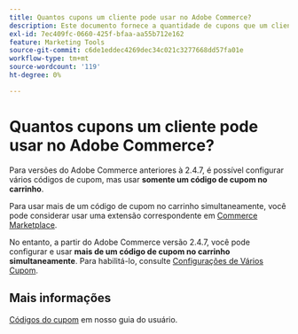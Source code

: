 ```yaml
---
title: Quantos cupons um cliente pode usar no Adobe Commerce?
description: Este documento fornece a quantidade de cupons que um cliente pode usar no Adobe Commerce.
exl-id: 7ec409fc-0660-425f-bfaa-aa55b712e162
feature: Marketing Tools
source-git-commit: c6de1eddec4269dec34c021c3277668dd57fa01e
workflow-type: tm+mt
source-wordcount: '119'
ht-degree: 0%

---
```


# Quantos cupons um cliente pode usar no Adobe Commerce?

Para versões do Adobe Commerce anteriores à 2.4.7, é possível configurar vários códigos de cupom, mas usar **somente um código de cupom no carrinho**.

Para usar mais de um código de cupom no carrinho simultaneamente, você pode considerar usar uma extensão correspondente em [Commerce Marketplace](https://marketplace.magento.com/).

No entanto, a partir do Adobe Commerce versão 2.4.7, você pode configurar e usar **mais de um código de cupom no carrinho simultaneamente**. Para habilitá-lo, consulte [Configurações de Vários Cupom](https://experienceleague.adobe.com/en/docs/commerce-admin/config/sales/sales#multicoupon-settings).

## Mais informações

[Códigos do cupom](https://experienceleague.adobe.com/docs/commerce-admin/marketing/promotions/cart-rules/price-rules-cart-coupon.html) em nosso guia do usuário.
